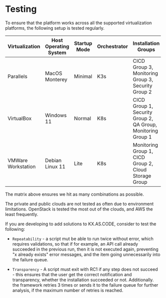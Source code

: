 # Testing

To ensure that the platform works across all the supported virtualization platforms, the following setup is tested regularly.

|Virtualization|Host Operating System|Startup Mode|Orchestrator|Installation Groups|
|----|----|----|----|----|
|Parallels|MacOS Monterey|Minimal|K3s|CICD Group 3, Monitoring Group 3, Security Group 2|
|VirtualBox|Windows 11|Normal|K8s|CICD Group 1, Security Group 2, QA Group, Monitoring Group 1|
|VMWare Workstation|Debian Linux 11|Lite|K8s|Monitoring Group 1, CICD Group 2, Cloud Storage Group|

The matrix above ensures we hit as many combinations as possible.

The private and public clouds are not tested as often due to environment limitations. OpenStack is tested the most out of the clouds, and AWS the least frequently. 

If you are developing to add solutions to KX.AS.CODE, consider to test the following:

- `Repeatability` - a script mut be able to run twice without error, which requires validations, so that if for example, an API call already succeeded in the previous run, then it is not executed again, preventing "x already exists" error messages, and the item going unnecessarily into the failure queue.
  
- `Transparency` - A script must exit with RC1 if any step does not succeed - this ensures that the user get the correct notification and transparency, whether the installation succeeded or not. Additionally. the framework retries 3 times or sends it to the failure queue for further analysis, if the maximum number of retries is reached.
